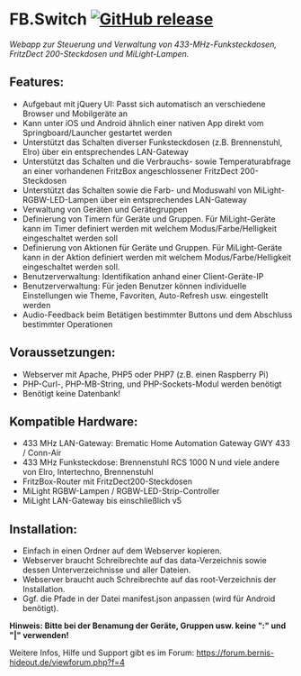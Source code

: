 # FB.Switch [![GitHub release](https://img.shields.io/github/release/bombcheck/FB.Switch.svg)](https://github.com/bombcheck/FB.Switch/releases/latest)

*Webapp zur Steuerung und Verwaltung von 433-MHz-Funksteckdosen, FritzDect 200-Steckdosen und MiLight-Lampen.*

## Features:
* Aufgebaut mit jQuery UI: Passt sich automatisch an verschiedene Browser und Mobilgeräte an
* Kann unter iOS und Android ähnlich einer nativen App direkt vom Springboard/Launcher gestartet werden
* Unterstützt das Schalten diverser Funksteckdosen (z.B. Brennenstuhl, Elro) über ein entsprechendes LAN-Gateway
* Unterstützt das Schalten und die Verbrauchs- sowie Temperaturabfrage an einer vorhandenen FritzBox angeschlossener FritzDect 200-Steckdosen
* Unterstützt das Schalten sowie die Farb- und Moduswahl von MiLight-RGBW-LED-Lampen über ein entsprechendes LAN-Gateway
* Verwaltung von Geräten und Gerätegruppen
* Definierung von Timern für Geräte und Gruppen. Für MiLight-Geräte kann im Timer definiert werden mit welchem Modus/Farbe/Helligkeit eingeschaltet werden soll
* Definierung von Aktionen für Geräte und Gruppen. Für MiLight-Geräte kann in der Aktion definiert werden mit welchem Modus/Farbe/Helligkeit eingeschaltet werden soll.
* Benutzerverwaltung: Identifikation anhand einer Client-Geräte-IP
* Benutzerverwaltung: Für jeden Benutzer können individuelle Einstellungen wie Theme, Favoriten, Auto-Refresh usw. eingestellt werden
* Audio-Feedback beim Betätigen bestimmter Buttons und dem Abschluss bestimmter Operationen

## Voraussetzungen:
* Webserver mit Apache, PHP5 oder PHP7 (z.B. einen Raspberry Pi)
* PHP-Curl-, PHP-MB-String, und PHP-Sockets-Modul werden benötigt
* Benötigt keine Datenbank!

## Kompatible Hardware:
* 433 MHz LAN-Gateway: Brematic Home Automation Gateway GWY 433 / Conn-Air
* 433 MHz Funksteckdose: Brennenstuhl RCS 1000 N und viele andere von Elro, Intertechno, Brennenstuhl
* FritzBox-Router mit FritzDect200-Steckdosen
* MiLight RGBW-Lampen / RGBW-LED-Strip-Controller
* MiLight LAN-Gateway bis einschließlich v5

## Installation:
* Einfach in einen Ordner auf dem Webserver kopieren.
* Webserver braucht Schreibrechte auf das data-Verzeichnis sowie dessen Unterverzeichnisse und aller Dateien.
* Webserver braucht auch Schreibrechte auf das root-Verzeichnis der Installation.
* Ggf. die Pfade in der Datei manifest.json anpassen (wird für Android benötigt).

**Hinweis: Bitte bei der Benamung der Geräte, Gruppen usw. keine ":" und "|" verwenden!**

Weitere Infos, Hilfe und Support gibt es im Forum:
https://forum.bernis-hideout.de/viewforum.php?f=4
